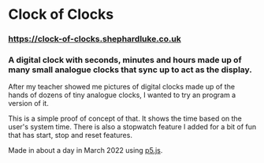 # Clock of Clocks

### https://clock-of-clocks.shephardluke.co.uk

### A digital clock with seconds, minutes and hours made up of many small analogue clocks that sync up to act as the display.

After my teacher showed me pictures of digital clocks made up of the hands of dozens of tiny analogue clocks, I wanted to try an program a version of it.

This is a simple proof of concept of that. It shows the time based on the user's system time. There is also a stopwatch feature I added for a bit of fun that has start, stop and reset features.

Made in about a day in March 2022 using [p5.js](https://p5js.org/).

